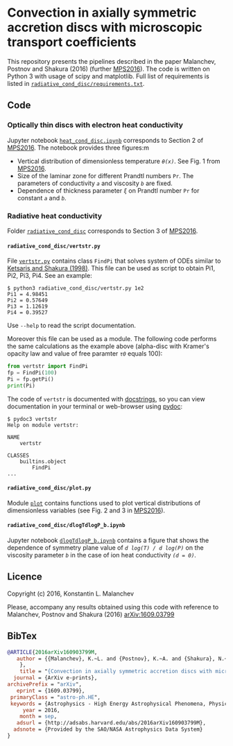 # Convection in axially symmetric accretion discs with microscopic transport coefficients

This repository presents the pipelines described in the paper Malanchev, Postnov and Shakura (2016) (further [MPS2016](http://arxiv.org/abs/1609.03799)).
The code is written on Python 3 with usage of scipy and matplotlib.
Full list of requirements is listed in [`radiative_cond_disc/requirements.txt`](https://github.com/hombit/convinstab/blob/master/radiative_cond_disc/requirements.txt).


## Code

### Optically thin discs with electron heat conductivity
Jupyter notebook [`heat_cond_disc.ipynb`](https://github.com/hombit/convinstab/blob/master/heat_cond_disc.ipynb) corresponds to Section 2 of [MPS2016](http://arxiv.org/abs/1609.03799).
The notebook provides three figures:m
  - Vertical distribution of dimensionless temperature *`θ(x)`*. See Fig. 1 from [MPS2016](http://arxiv.org/abs/1609.03799).
  - Size of the laminar zone for different Prandtl numbers `Pr`. The parameters of conductivity *`a`* and viscosity *`b`* are fixed.
  - Dependence of thickness parameter *`ξ`* on Prandtl number `Pr` for constant *`a`* and *`b`*.
  
### Radiative heat conductivity
Folder [`radiative_cond_disc`](https://github.com/hombit/convinstab/tree/master/radiative_cond_disc) corresponds to Section 3 of [MPS2016](http://arxiv.org/abs/1609.03799).

#### `radiative_cond_disc/vertstr.py`
File [`vertstr.py`](https://github.com/hombit/convinstab/blob/master/radiative_cond_disc/vertstr.py) contains class `FindPi` that solves system of ODEs similar to [Ketsaris and Shakura (1998)](http://adsabs.harvard.edu/abs/1998A%26AT...15..193K).
This file can be used as script to obtain Pi1, Pi2, Pi3, Pi4. See an example:
```shell
$ python3 radiative_cond_disc/vertstr.py 1e2
Pi1 = 4.98451
Pi2 = 0.57649
Pi3 = 1.12619
Pi4 = 0.39527
```
Use `--help` to read the script documentation.

Moreover this file can be used as a module.
The following code performs the same calculations as the example above (alpha-disc with Kramer's opacity law and value of free paramter *`τ0`* equals 100):
```python
from vertstr import FindPi
fp = FindPi(100)
Pi = fp.getPi()
print(Pi)
```
The code of `vertstr` is documented with [docstrings](https://www.python.org/dev/peps/pep-0257/), so you can view documentation in your terminal or web-browser using [pydoc](https://docs.python.org/3/library/pydoc.html):
```shell
$ pydoc3 vertstr
Help on module vertstr:

NAME
    vertstr

CLASSES
    builtins.object
        FindPi
...
```

#### `radiative_cond_disc/plot.py`
Module [`plot`](https://github.com/hombit/convinstab/blob/master/radiative_cond_disc/plot.py) contains functions used to plot vertical distributions of dimensionless variables (see Fig. 2 and 3 in [MPS2016](http://arxiv.org/abs/1609.03799)).

#### `radiative_cond_disc/dlogTdlogP_b.ipynb`
Jupyter notebook [`dlogTdlogP_b.ipynb`](https://github.com/hombit/convinstab/blob/master/radiative_cond_disc/dlogTdlogP_b.ipynb) contains a figure that shows the dependence of symmetry plane value of *`d log(T) / d log(P)`* on the viscosity parameter *`b`* in the case of ion heat conductivity *`(d = 0)`*.


## Licence
Copyright (c) 2016, Konstantin L. Malanchev

Please, accompany any results obtained using this code with reference to Malanchev, Postnov and Shakura (2016) [arXiv:1609.03799](http://arxiv.org/abs/1609.03799)


## BibTex
```bibtex
@ARTICLE{2016arXiv160903799M,
   author = {{Malanchev}, K.~L. and {Postnov}, K.~A. and {Shakura}, N.~I.
	},
    title = "{Convection in axially symmetric accretion discs with microscopic transport coefficients}",
  journal = {ArXiv e-prints},
archivePrefix = "arXiv",
   eprint = {1609.03799},
 primaryClass = "astro-ph.HE",
 keywords = {Astrophysics - High Energy Astrophysical Phenomena, Physics - Fluid Dynamics},
     year = 2016,
    month = sep,
   adsurl = {http://adsabs.harvard.edu/abs/2016arXiv160903799M},
  adsnote = {Provided by the SAO/NASA Astrophysics Data System}
}
```
